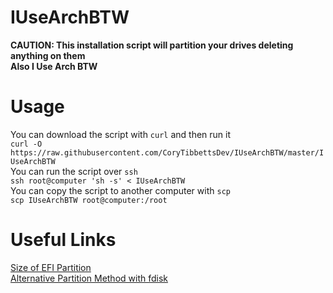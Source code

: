 # IUseArchBTW
**CAUTION: This installation script will partition your drives deleting anything on them**<br  />
**Also I Use Arch BTW**<br  />

# Usage
You can download the script with `curl` and then run it<br  />
`curl -O https://raw.githubusercontent.com/CoryTibbettsDev/IUseArchBTW/master/IUseArchBTW`<br  />
You can run the script over `ssh`<br  />
`ssh root@computer 'sh -s' < IUseArchBTW`<br  />
You can copy the script to another computer with `scp`<br  />
`scp IUseArchBTW root@computer:/root`<br  />

# Useful Links
[Size of EFI Partition](https://askubuntu.com/questions/1313154/how-to-know-the-proper-amount-of-needed-disk-space-for-efi-partition)<br  />
[Alternative Partition Method with fdisk](https://superuser.com/questions/332252/how-to-create-and-format-a-partition-using-a-bash-script)<br  />
